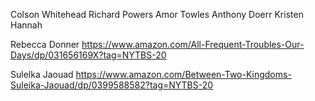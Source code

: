 Colson Whitehead 
Richard Powers
Amor Towles
Anthony Doerr
Kristen Hannah


Rebecca Donner https://www.amazon.com/All-Frequent-Troubles-Our-Days/dp/031656169X?tag=NYTBS-20

Sulelka Jaouad https://www.amazon.com/Between-Two-Kingdoms-Suleika-Jaouad/dp/0399588582?tag=NYTBS-20